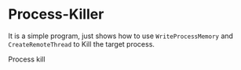 # Process-Killer
It is a simple program, just shows how to use `WriteProcessMemory` and `CreateRemoteThread` to Kill the target process.

Process kill
